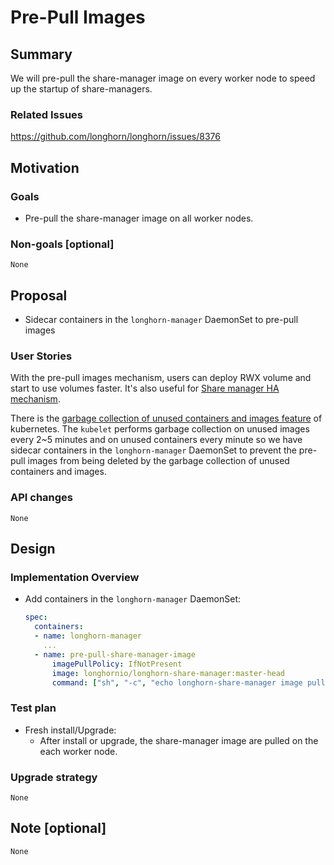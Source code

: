 # Pre-Pull Images

## Summary

We will pre-pull the share-manager image on every worker node to speed up the startup of share-managers.

### Related Issues

https://github.com/longhorn/longhorn/issues/8376

## Motivation

### Goals

- Pre-pull the share-manager image on all worker nodes.

### Non-goals [optional]

`None`

## Proposal

- Sidecar containers in the `longhorn-manager` DaemonSet to pre-pull images

### User Stories

With the pre-pull images mechanism, users can deploy RWX volume and start to use volumes faster. It's also useful for [Share manager HA mechanism](https://github.com/longhorn/longhorn/issues/6205).

There is the [garbage collection of unused containers and images feature](https://kubernetes.io/docs/concepts/architecture/garbage-collection/#containers-images) of kubernetes. The `kubelet` performs garbage collection on unused images every 2~5 minutes and on unused containers every minute so we have sidecar containers in the `longhorn-manager` DaemonSet to prevent the pre-pull images from being deleted by the garbage collection of unused containers and images.

### API changes

`None`

## Design

### Implementation Overview

- Add containers in the `longhorn-manager` DaemonSet:

  ```yaml
  spec:
    containers:
    - name: longhorn-manager
      ...
    - name: pre-pull-share-manager-image
        imagePullPolicy: IfNotPresent
        image: longhornio/longhorn-share-manager:master-head
        command: ["sh", "-c", "echo longhorn-share-manager image pulled && sleep infinity"]
  ```

### Test plan

- Fresh install/Upgrade:
  - After install or upgrade, the share-manager image are pulled on the each worker node.

### Upgrade strategy

`None`

## Note [optional]

`None`
